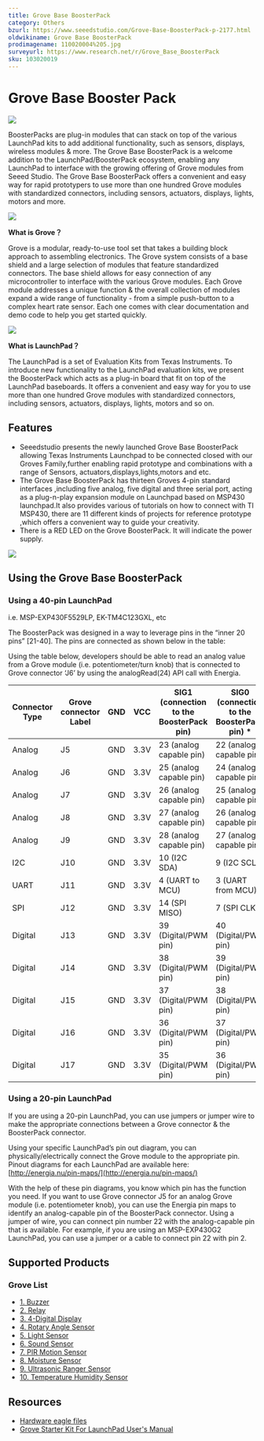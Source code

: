 ```yaml
---
title: Grove Base BoosterPack
category: Others
bzurl: https://www.seeedstudio.com/Grove-Base-BoosterPack-p-2177.html
oldwikiname: Grove Base BoosterPack
prodimagename: 110020004%205.jpg
surveyurl: https://www.research.net/r/Grove_Base_BoosterPack
sku: 103020019
---
```


# Grove Base Booster Pack

![](https://github.com/SeeedDocument/Grove\_Base\_BoosterPack/raw/master/img/110020004%205.jpg)

BoosterPacks are plug-in modules that can stack on top of the various LaunchPad kits to add additional functionality, such as sensors, displays, wireless modules & more. The Grove Base BoosterPack is a welcome addition to the LaunchPad/BoosterPack ecosystem, enabling any LaunchPad to interface with the growing offering of Grove modules from Seeed Studio. The Grove Base BoosterPack offers a convenient and easy way for rapid prototypers to use more than one hundred Grove modules with standardized connectors, including sensors, actuators, displays, lights, motors and more.

![](https://github.com/SeeedDocument/Grove\_Base\_BoosterPack/raw/master/img/Grove\_Web\_idea.jpg)

**What is Grove？**

Grove is a modular, ready-to-use tool set that takes a building block approach to assembling electronics. The Grove system consists of a base shield and a large selection of modules that feature standardized connectors. The base shield allows for easy connection of any microcontroller to interface with the various Grove modules. Each Grove module addresses a unique function & the overall collection of modules expand a wide range of functionality - from a simple push-button to a complex heart rate sensor. Each one comes with clear documentation and demo code to help you get started quickly.

![](https://github.com/SeeedDocument/Grove\_Base\_BoosterPack/raw/master/img/IMG\_GROVE.JPG)

**What is LaunchPad？**

The LaunchPad is a set of Evaluation Kits from Texas Instruments. To introduce new functionality to the LaunchPad evaluation kits, we present the BoosterPack which acts as a plug-in board that fit on top of the LaunchPad baseboards. It offers a convenient and easy way for you to use more than one hundred Grove modules with standardized connectors, including sensors, actuators, displays, lights, motors and so on.

## Features

* Seeedstudio presents the newly launched Grove Base BoosterPack allowing Texas Instruments Launchpad to be connected closed with our Groves Family,further enabling rapid prototype and combinations with a range of Sensors, actuators,displays,lights,motors and etc.
* The Grove Base BoosterPack has thirteen Groves 4-pin standard interfaces ,including five analog, five digital and three serial port, acting as a plug-n-play expansion module on Launchpad based on MSP430 launchpad.It also provides various of tutorials on how to connect with TI MSP430, there are 11 different kinds of projects for reference prototype ,which offers a convenient way to guide your creativity.
* There is a RED LED on the Grove BoosterPack. It will indicate the power supply.

![](https://github.com/SeeedDocument/Grove\_Base\_BoosterPack/raw/master/img/BoosterpackpinMapping.jpg)

## Using the Grove Base BoosterPack

### Using a 40-pin LaunchPad

i.e. MSP-EXP430F5529LP, EK-TM4C123GXL, etc

The BoosterPack was designed in a way to leverage pins in the “inner 20 pins” \[21-40]. The pins are connected as shown below in the table:

Using the table below, developers should be able to read an analog value from a Grove module (i.e. potentiometer/turn knob) that is connected to Grove connector ‘J6’ by using the analogRead(24) API call with Energia.

|  Connector Type |  Grove connector Label |  GND |  VCC  |  SIG1 (connection to the BoosterPack pin) |  SIG0 (connection to the BoosterPack pin) \* |
| --------------- | ---------------------- | ---- | ----- | ----------------------------------------- | -------------------------------------------- |
|  Analog         |  J5                    |  GND |  3.3V |  23 (analog capable pin)                  |  22 (analog capable pin)                     |
|  Analog         |  J6                    |  GND |  3.3V |  25 (analog capable pin)                  |  24 (analog capable pin)                     |
|  Analog         |  J7                    |  GND |  3.3V |  26 (analog capable pin)                  |  25 (analog capable pin)                     |
|  Analog         |  J8                    |  GND |  3.3V |  27 (analog capable pin)                  |  26 (analog capable pin)                     |
|  Analog         |  J9                    |  GND |  3.3V |  28 (analog capable pin)                  |  27 (analog capable pin)                     |
|  I2C            |  J10                   |  GND |  3.3V |  10 (I2C SDA)                             |  9 (I2C SCL)                                 |
|  UART           |  J11                   |  GND |  3.3V |  4 (UART to MCU)                          |  3 (UART from MCU)                           |
|  SPI            |  J12                   |  GND |  3.3V |  14 (SPI MISO)                            |  7 (SPI CLK)                                 |
|  Digital        |  J13                   |  GND |  3.3V |  39 (Digital/PWM pin)                     |  40 (Digital/PWM pin)                        |
|  Digital        |  J14                   |  GND |  3.3V |  38 (Digital/PWM pin)                     |  39 (Digital/PWM pin)                        |
|  Digital        |  J15                   |  GND |  3.3V |  37 (Digital/PWM pin)                     |  38 (Digital/PWM pin)                        |
|  Digital        |  J16                   |  GND |  3.3V |  36 (Digital/PWM pin)                     |  37 (Digital/PWM pin)                        |
|  Digital        |  J17                   |  GND |  3.3V |  35 (Digital/PWM pin)                     |  36 (Digital/PWM pin)                        |

### Using a 20-pin LaunchPad

If you are using a 20-pin LaunchPad, you can use jumpers or jumper wire to make the appropriate connections between a Grove connector & the BoosterPack connector.

Using your specific LaunchPad’s pin out diagram, you can physically/electrically connect the Grove module to the appropriate pin. Pinout diagrams for each LaunchPad are available here: [http://energia.nu/pin-maps/](http://energia.nu/pin-maps/)

With the help of these pin diagrams, you know which pin has the function you need. If you want to use Grove connector J5 for an analog Grove module (i.e. potentiometer knob), you can use the Energia pin maps to identify an analog-capable pin of the BoosterPack connector. Using a jumper of wire, you can connect pin number 22 with the analog-capable pin that is available. For example, if you are using an MSP-EXP430G2 LaunchPad, you can use a jumper or a cable to connect pin 22 with pin 2.

## Supported Products

### Grove List

* [1. Buzzer](https://app.gitbook.com/Grove-Buzzer#With\_TI\_LaunchPad)
* [2. Relay](https://app.gitbook.com/Grove-Relay#With\_TI\_LaunchPad)
* [3. 4-Digital Display ](https://app.gitbook.com/Grove-4-Digit\_Display#With\_TI\_LaunchPad)
* [4. Rotary Angle Sensor ](https://app.gitbook.com/Grove-Rotary\_Angle\_Sensor#With\_TI\_LaunchPad)
* [5. Light Sensor](https://app.gitbook.com/Grove-Light\_Sensor#With\_TI\_LaunchPad)
* [6. Sound Sensor ](https://app.gitbook.com/Grove-Sound\_Sensor#With\_TI\_LaunchPad)
* [7. PIR Motion Sensor ](https://app.gitbook.com/Grove-PIR\_Motion\_Sensor#With\_TI\_LaunchPad)
* [8. Moisture Sensor](https://app.gitbook.com/Grove-Moisture\_Sensor#With\_TI\_LaunchPad)
* [9. Ultrasonic Ranger Sensor](https://app.gitbook.com/Grove-Ultrasonic\_Ranger#With\_TI\_LaunchPad)
* [10. Temperature Humidity Sensor ](https://app.gitbook.com/Grove-Temperature\_and\_Humidity\_Sensor#With\_TI\_LaunchPad)

## Resources

* [Hardware eagle files](https://github.com/SeeedDocument/Grove\_Base\_BoosterPack/raw/master/res/Grove\_Base\_BoosterPack\_v1.0.zip)
* [Grove Starter Kit For LaunchPad User's Manual](https://github.com/SeeedDocument/Grove\_Base\_BoosterPack/raw/master/res/Grove%20Starter%20Kit%20Manual.pdf)
